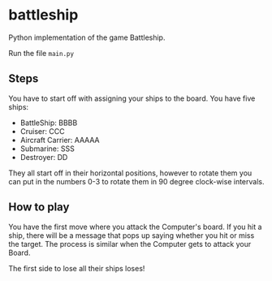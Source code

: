 # battleship
Python implementation of the game Battleship.

Run the file `main.py`

## Steps
You have to start off with assigning your ships to the board.
You have five ships:
- BattleShip: BBBB
- Cruiser: CCC
- Aircraft Carrier: AAAAA
- Submarine: SSS
- Destroyer: DD

They all start off in their horizontal positions, however to rotate them you can put in 
the numbers 0-3 to rotate them in 90 degree clock-wise intervals.

## How to play
You have the first move where you attack the Computer's board. 
If you hit a ship, there will be a message that pops up saying whether 
you hit or miss the target. The process is similar when the Computer gets to attack your Board.

The first side to lose all their ships loses!



